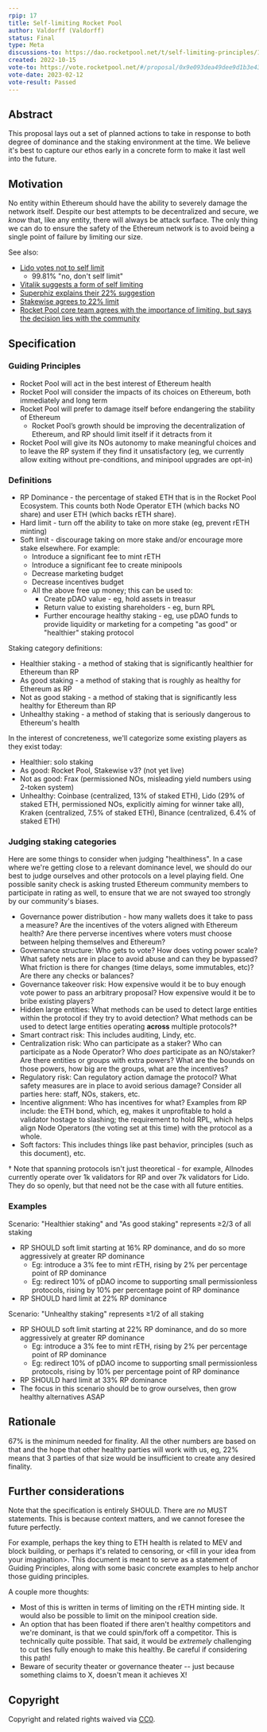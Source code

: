 ```yaml
---
rpip: 17
title: Self-limiting Rocket Pool
author: Valdorff (Valdorff)
status: Final
type: Meta
discussions-to: https://dao.rocketpool.net/t/self-limiting-principles/1396/17
created: 2022-10-15
vote-to: https://vote.rocketpool.net/#/proposal/0x9e093dea49dee9d1b3e43dbb6e0d8735149c5fde6ef703620970129b81d0f7f8
vote-date: 2023-02-12
vote-result: Passed
---
```

 
## Abstract
This proposal lays out a set of planned actions to take in response to both degree of dominance and
the staking environment at the time. We believe it's best to capture our ethos early in a concrete
form to make it last well into the future.
 
## Motivation
No entity within Ethereum should have the ability to severely damage the network itself. Despite our
best attempts to be decentralized and secure, we _know_ that, like any entity, there will always be
attack surface. The only thing we can do to ensure the safety of the Ethereum network is to avoid
being a single point of failure by limiting our size.

See also:
- [Lido votes not to self limit](https://snapshot.org/#/lido-snapshot.eth/proposal/0x10abedcc563b66b1adee60825e78c387105110fa4a1e7354ab57bc9cc1e675c2)
  - 99.81% "no, don't self limit"
- [Vitalik suggests a form of self limiting](https://twitter.com/vitalikbuterin/status/1525301234516652032)
- [Superphiz explains their 22% suggestion](https://twitter.com/superphiz/status/1525224461380747268)
- [Stakewise agrees to 22% limit](https://twitter.com/stakewise_io/status/1525225299146944513)
- [Rocket Pool core team agrees with the importance of limiting, but says the decision lies with the community](https://twitter.com/langerstwit/status/1525343785219018752)

## Specification

### Guiding Principles
- Rocket Pool will act in the best interest of Ethereum health
- Rocket Pool will consider the impacts of its choices on Ethereum, both immediately and long term
- Rocket Pool will prefer to damage itself before endangering the stability of Ethereum
  - Rocket Pool’s growth should be improving the decentralization of Ethereum, and RP should limit itself if it detracts from it
- Rocket Pool will give its NOs autonomy to make meaningful choices and to leave the RP system if
  they find it unsatisfactory (eg, we currently allow exiting without pre-conditions, and minipool
  upgrades are opt-in)

### Definitions
- RP Dominance - the percentage of staked ETH that is in the Rocket Pool Ecosystem. This counts both
Node Operator ETH (which backs NO share) and user ETH (which backs rETH share).
- Hard limit - turn off the ability to take on more stake (eg, prevent rETH minting)
- Soft limit - discourage taking on more stake and/or encourage more stake elsewhere. For example:
  - Introduce a significant fee to mint rETH
  - Introduce a significant fee to create minipools
  - Decrease marketing budget
  - Decrease incentives budget
  - All the above free up money; this can be used to:
    - Create pDAO value - eg, hold assets in treasur
    - Return value to existing shareholders - eg, burn RPL
    - Further encourage healthy staking - eg, use pDAO funds to provide liquidity or marketing for a
      competing "as good" or "healthier" staking protocol

Staking category definitions:
- Healthier staking - a method of staking that is significantly healthier for Ethereum than RP
- As good staking - a method of staking that is roughly as healthy for Ethereum as RP
- Not as good staking - a method of staking that is significantly less healthy for Ethereum than RP
- Unhealthy staking - a method of staking that is seriously dangerous to Ethereum's health

In the interest of concreteness, we'll categorize some existing players as they exist today:
- Healthier: solo staking
- As good: Rocket Pool, Stakewise v3? (not yet live)
- Not as good: Frax (permissioned NOs, misleading yield numbers using 2-token system)
- Unhealthy: Coinbase (centralized, 13% of staked ETH), Lido (29% of staked ETH, permissioned NOs, 
  explicitly aiming for winner take all), Kraken (centralized, 7.5% of staked ETH), Binance
  (centralized, 6.4% of staked ETH)

### Judging staking categories
Here are some things to consider when judging "healthiness". In a case where we're getting close to
a relevant dominance level, we should do our best to judge ourselves and other protocols on a level
playing field. One possible sanity check is asking trusted Ethereum community members to participate
in rating as well, to ensure that we are not swayed too strongly by our community's biases.

- Governance power distribution - how many wallets does it take to pass a measure? Are the
  incentives of the voters aligned with Ethereum health? Are there perverse incentives where voters
  must choose between helping themselves and Ethereum?
- Governance structure: Who gets to vote? How does voting power scale? What safety nets are in
  place to avoid abuse and can they be bypassed? What friction is there for changes (time delays,
  some immutables, etc)? Are  there any checks or balances?
- Governance takeover risk: How expensive would it be to buy enough vote power to pass an arbitrary
  proposal? How expensive would it be to bribe existing players?
- Hidden large entities: What methods can be used to detect large entities within the protocol if
  they try to avoid detection? What methods can be used to detect large entities operating
  **across** multiple protocols?†
- Smart contract risk: This includes auditing, Lindy, etc. 
- Centralization risk: Who can participate as a staker? Who can participate as a Node Operator? Who
  _does_ participate as an NO/staker? Are there entities or groups with extra powers? What are the
  bounds on those powers, how big are the groups, what are the incentives?
- Regulatory risk: Can regulatory action damage the protocol? What safety measures are in place to
  avoid serious damage? Consider all parties here: staff, NOs, stakers, etc.
- Incentive alignment: Who has incentives for what? Examples from RP include: the ETH bond, which,
  eg, makes it unprofitable to hold a validator hostage to slashing; the requirement to hold RPL,
  which helps align Node Operators (the voting set at this time) with the protocol as a whole.
- Soft factors: This includes things like past behavior, principles (such as this document), etc.

† Note that spanning protocols isn't just theoretical - for example, Allnodes currently operate
over 1k validators for RP and over 7k validators for Lido. They do so openly, but that need not be
the case with all future entities.

### Examples
Scenario: "Healthier staking" and "As good staking" represents ≥2/3 of all staking
- RP SHOULD soft limit starting at 16% RP dominance, and do so more aggressively at greater RP
  dominance
  - Eg: introduce a 3% fee to mint rETH, rising by 2% per percentage point of RP dominance
  - Eg: redirect 10% of pDAO income to supporting small permissionless protocols, rising by 10% per
    percentage point of RP dominance
- RP SHOULD hard limit at 22% RP dominance

Scenario: "Unhealthy staking" represents ≥1/2 of all staking
- RP SHOULD soft limit starting at 22% RP dominance, and do so more aggressively at greater RP
  dominance
  - Eg: introduce a 3% fee to mint rETH, rising by 2% per percentage point of RP dominance
  - Eg: redirect 10% of pDAO income to supporting small permissionless protocols, rising by 10% per
    percentage point of RP dominance
- RP SHOULD hard limit at 33% RP dominance
- The focus in this scenario should be to grow ourselves, then grow healthy alternatives ASAP

## Rationale
67% is the minimum needed for finality.
All the other numbers are based on that and the hope that other healthy parties will work with us,
eg, 22% means that 3 parties of that size would be insufficient to create any desired finality.

## Further considerations
Note that the specification is entirely SHOULD. There are _no_ MUST statements. This is because
context matters, and we cannot foresee the future perfectly.

For example, perhaps the key thing to ETH health is related to MEV and block building, or perhaps
it's related to censoring, or \<fill in your idea from your imagination\>. This document is meant to
serve as a statement of Guiding Principles, along with some basic concrete examples to help anchor
those guiding principles.

A couple more thoughts:
- Most of this is written in terms of limiting on the rETH minting side. It would also be possible
  to limit on the minipool creation side.
- An option that has been floated if there aren't healthy competitors and we're dominant, is that we
  could spin/fork off a competitor. This is technically quite possible. That said, it would be
  _extremely_ challenging to cut ties fully enough to make this healthy. Be careful if considering
  this path!
- Beware of security theater or governance theater -- just because something claims to X, doesn't
  mean it achieves X!


## Copyright
Copyright and related rights waived via [CC0](https://creativecommons.org/publicdomain/zero/1.0/).
